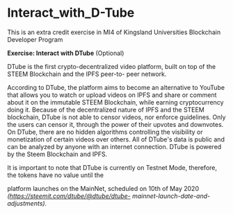 # Interact_with_D-Tube
This is an extra credit exercise in MI4 of Kingsland Universities Blockchain Developer Program

**Exercise: Interact with DTube** (Optional)

DTube is the first crypto-decentralized video platform, built on top of the STEEM Blockchain and the IPFS peer-to-
peer network.

According to DTube, the platform aims to become an alternative to YouTube that allows you to watch or upload
videos on IPFS and share or comment about it on the immutable STEEM Blockchain, while earning cryptocurrency
doing it. Because of the decentralized nature of IPFS and the STEEM blockchain, DTube is not able to censor videos,
nor enforce guidelines. Only the users can censor it, through the power of their upvotes and downvotes. On DTube,
there are no hidden algorithms controlling the visibility or monetization of certain videos over others. All of DTube's
data is public and can be analyzed by anyone with an internet connection.
DTube is powered by the Steem Blockchain and IPFS.

It is important to note that DTube is currently on Testnet Mode, therefore, the tokens have no value until the

platform launches on the MainNet, scheduled on 10th of May 2020 *(https://steemit.com/dtube/@dtube/dtube-
mainnet-launch-date-and-adjustments).*

